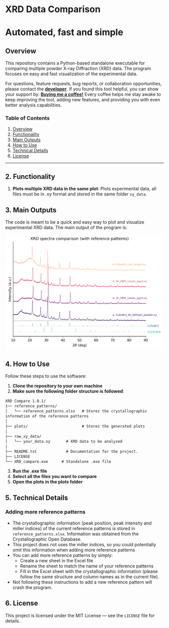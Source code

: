 # XRD Data Comparison
# Automated, fast and simple

## Overview

This repository contains a Python-based standalone executable for comparing multiple powder X-ray Diffraction (XRD) data. The program focuses on easy and fast visualization of the experimental data.

For questions, feature requests, bug reports, or collaboration opportunities, please contact the [**developer**](https://github.com/JosueHernandez0000). If you found this tool helpful, you can show your support by: [**Buying me a coffee!**](https://buymeacoffee.com/josue.hernandez) Every coffee helps me stay awake to keep improving the tool, adding new features, and providing you with even better analysis capabilities.

### Table of Contents
1. [Overview](#overview)
2. [Functionality](#functionality)
3. [Main Outputs](#Outputs)
4. [How to Use](#how-to-use)
5. [Technical Details](#technical-details)
6. [License](#license)


---
## 2. Functionality
1. **Plots multiple XRD data in the same plot**: Plots experimental data, all files must be in .xy format and stored in the same folder `xy_data`.


## 3. Main Outputs
The code is meant to be a quick and easy way to plot and visualize experimental XRD data. The main output of the program is:

<div align="center">
   <img src="plots/XRD_comparison_example.png" alt="XRD_comparison_example" width="500">
</div>


## 4. How to Use
Follow these steps to use the software:
1. **Clone the repository to your own machine**
2. **Make sure the following folder structure is followed**:
```
XRD Compare 1.0.1/
├── reference_patterns/  
│   └── reference_patterns.xlsx   # Stores the crystallographic information of the reference patterns             
│
├── plots/                        # Stores the generated plots
|
├── raw_xy_data/
│   └── your_data.xy       # XRD data to be analyzed
|
├── README.txt             # Documentation for the project.
├── LICENSE     
└── XRD_compare.exe      # Standalone .exe file
```

3. **Run the .exe file**
4. **Select all the files you want to compare**
4. **Open the plots in the plots folder**


## 5. Technical Details

### Adding more reference patterns
- The crystallographic information (peak position, peak intensity and miller indices) of the current reference patterns is stored in `reference_patterns.xlsx`. Information was obtained from the Crystallographic Open Database.
- This project does not uses the miller indices, so you could potentially omit this information when adding more reference patterns
- You can add more reference patterns by simply:
   - Create a new sheet in the Excel file
   - Rename the sheet to match the name of your reference patterns
   - Fill in the Excel sheet with the crystallographic information (please follow the same structure and column names as in the current file). 
- Not following these instructions to add a new reference pattern will crash the program.

## 6. License

This project is licensed under the MIT License — see the `LICENSE` file for details.

